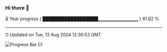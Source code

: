 ### Hi there 👋

⏳ Year progress { ██████████████████▁▁▁▁▁▁▁▁▁▁▁▁ } 61.62 %

---

⏰ Updated on Tue, 13 Aug 2024 12:30:53 GMT

![Progress Bar CI](https://github.com/liununu/liununu/workflows/Progress%20Bar%20CI/badge.svg)
